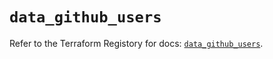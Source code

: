 # `data_github_users`

Refer to the Terraform Registory for docs: [`data_github_users`](https://registry.terraform.io/providers/integrations/github/5.29.0/docs/data-sources/users).
